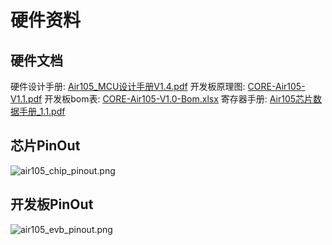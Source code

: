 # 硬件资料


## 硬件文档

硬件设计手册: [Air105_MCU设计手册V1.4.pdf](https://cdn.openluat-luatcommunity.openluat.com/attachment/20220110141730964_Air105_MCU设计手册V1.4.pdf)
开发板原理图: [CORE-Air105-V1.1.pdf](https://cdn.openluat-luatcommunity.openluat.com/attachment/20220110133139675_CORE-Air105-V1.1.pdf)
开发板bom表: [CORE-Air105-V1.0-Bom.xlsx](https://cdn.openluat-luatcommunity.openluat.com/attachment/20220109114039040_CORE-Air105-V1.0-Bom.xlsx)
寄存器手册: [Air105芯片数据手册_1.1.pdf](https://cdn.openluat-luatcommunity.openluat.com/attachment/20220114193313925_Air105芯片数据手册_1.1.pdf)

## 芯片PinOut

![air105_chip_pinout.png](https://gitee.com/openLuat/LuatOS/raw/master/bsp/air105/images/air105_chip_pinout.png)

## 开发板PinOut

![air105_evb_pinout.png](https://gitee.com/openLuat/LuatOS/raw/master/bsp/air105/images/air105_evb_pinout.png)
